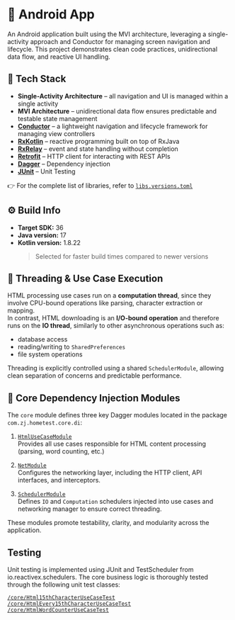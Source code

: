 # 📱 Android App

An Android application built using the MVI architecture, leveraging a single-activity approach and Conductor for managing screen navigation and lifecycle. This project demonstrates clean code practices, unidirectional data flow, and reactive UI handling.


## 🔧 Tech Stack

- **Single-Activity Architecture** – all navigation and UI is managed within a single activity
- **MVI Architecture** – unidirectional data flow ensures predictable and testable state management
- **[Conductor](https://github.com/bluelinelabs/Conductor)** – a lightweight navigation and lifecycle framework for managing view controllers
- **[RxKotlin](https://github.com/ReactiveX/RxKotlin)** –  reactive programming built on top of RxJava
- **[RxRelay](https://github.com/JakeWharton/RxRelay)** – event and state handling without completion
- **[Retrofit](https://square.github.io/retrofit/)** – HTTP client for interacting with REST APIs
- **[Dagger](https://github.com/google/dagger)** –  Dependency injection
- **[JUnit](https://github.com/junit-team)** – Unit Testing

👉 For the complete list of libraries, refer to [`libs.versions.toml`](./gradle/libs.versions.toml)

## ⚙️ Build Info

- **Target SDK:** 36
- **Java version:** 17
- **Kotlin version:** 1.8.22
  > Selected for faster build times compared to newer versions

## 🧠 Threading & Use Case Execution

HTML processing use cases run on a **computation thread**, since they involve CPU-bound operations like parsing, character extraction or mapping.  
In contrast, HTML downloading is an **I/O-bound operation** and therefore runs on the **IO thread**, similarly to other asynchronous operations such as:

- database access
- reading/writing to `SharedPreferences`
- file system operations

Threading is explicitly controlled using a shared `SchedulerModule`, allowing clean separation of concerns and predictable performance.

## 🧩 Core Dependency Injection Modules

The `core` module defines three key Dagger modules located in the package `com.zj.hometest.core.di`:

1. [`HtmlUseCaseModule`](core/src/main/java/com/zj/hometest/core/di/HtmlUseCaseModule.kt)  
   Provides all use cases responsible for HTML content processing (parsing, word counting, etc.)

2. [`NetModule`](core/src/main/java/com/zj/hometest/core/di/NetModule.kt)  
   Configures the networking layer, including the HTTP client, API interfaces, and interceptors.

3. [`SchedulerModule`](core/src/main/java/com/zj/hometest/core/di/SchedulerModule.kt)  
   Defines `IO` and `Computation` schedulers injected into use cases and networking manager to ensure correct threading.

These modules promote testability, clarity, and modularity across the application.

## Testing

Unit testing is implemented using JUnit and TestScheduler from io.reactivex.schedulers. The core business logic is thoroughly tested through the following unit test classes:

[`/core/Html15thCharacterUseCaseTest`](core/src/test/java/com/zj/hometest/core/Html15thCharacterUseCaseTest.kt)
[`/core/HtmlEvery15thCharacterUseCaseTest`](core/src/test/java/com/zj/hometest/core/HtmlEvery15thCharacterUseCaseTest.kt)
[`/core/HtmlWordCounterUseCaseTest`](core/src/test/java/com/zj/hometest/core/HtmlWordCounterUseCaseTest.kt)